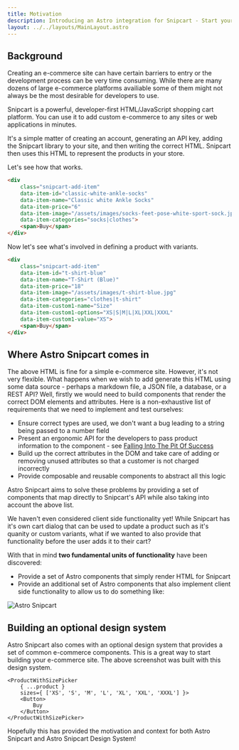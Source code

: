```yaml
---
title: Motivation
description: Introducing an Astro integration for Snipcart - Start your E-Commerce store and sell products in minutes!
layout: ../../layouts/MainLayout.astro
---
```


## Background

Creating an e-commerce site can have certain barriers to entry or the development process can be very time consuming. While there are many dozens of large e-commerce platforms availiable some of them might not always be the most desirable for developers to use.

Snipcart is a powerful, developer-first HTML/JavaScript shopping cart platform. You can use it to add custom e-commerce to any sites or web applications in minutes.

It's a simple matter of creating an account, generating an API key, adding the Snipcart library to your site, and then writing the correct HTML. Snipcart then uses this HTML to represent the products in your store.

Let's see how that works.

```html
<div
    class="snipcart-add-item"
    data-item-id="classic-white-ankle-socks"
    data-item-name="Classic white Ankle Socks"
    data-item-price="6"
    data-item-image="/assets/images/socks-feet-pose-white-sport-sock.jpg"
    data-item-categories="socks|clothes">
    <span>Buy</span>
</div>
```

Now let's see what's involved in defining a product with variants.

```html
<div
    class="snipcart-add-item"
    data-item-id="t-shirt-blue"
    data-item-name="T-Shirt (Blue)"
    data-item-price="18"
    data-item-image="/assets/images/t-shirt-blue.jpg"
    data-item-categories="clothes|t-shirt"
    data-item-custom1-name="Size"
    data-item-custom1-options="XS|S|M|L|XL|XXL|XXXL"
    data-item-custom1-value="XS">
    <span>Buy</span>
</div>
```

## Where Astro Snipcart comes in

The above HTML is fine for a simple e-commerce site. However, it's not very flexible. What happens when we wish to add generate this HTML using some data source - perhaps a markdown file, a JSON file, a database, or a REST API? Well, firstly we would need to build components that render the correct DOM elements and attributes. Here is a non-exhaustive list of requirements that we need to implement and test ourselves:

* Ensure correct types are used, we don't want a bug leading to a string being passed to a number field
* Present an ergonomic API for the developers to pass product information to the component - see [Falling Into The Pit Of Success](https://blog.codinghorror.com/falling-into-the-pit-of-success/)
* Build up the correct attributes in the DOM and take care of adding or removing unused attributes so that a customer is not charged incorrectly
* Provide composable and reusable components to abstract all this logic

Astro Snipcart aims to solve these problems by providing a set of components that map directly to Snipcart's API while also taking into account the above list.

We haven't even considered client side functionality yet! While Snipcart has it's own cart dialog that can be used to update a product such as it's quanity or custom variants, what if we wanted to also provide that functionality before the user adds it to their cart?

With that in mind **two fundamental units of functionality** have been discovered:

* Provide a set of Astro components that simply render HTML for Snipcart
* Provide an additional set of Astro components that also implement client side functionality to allow us to do something like:

![Astro Snipcart](/design-system-example-1.png "Astro Snipcart")

## Building an optional design system

Astro Snipcart also comes with an optional design system that provides a set of common e-commerce components. This is a great way to start building your e-commerce site. The above screenshot was built with this design system.


```tsx
<ProductWithSizePicker
    { ...product }
    sizes={ ['XS', 'S', 'M', 'L', 'XL', 'XXL', 'XXXL'] }>
    <Button>
        Buy
    </Button>
</ProductWithSizePicker>
```
Hopefully this has provided the motivation and context for both Astro Snipcart and Astro Snipcart Design System!